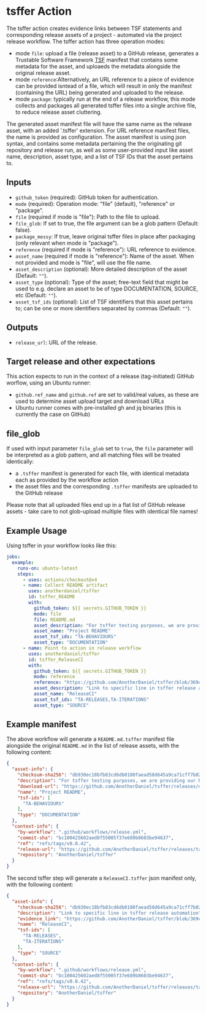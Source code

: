 <!--
 * Copyright (C) 2025 Eclipse Foundation and others. 
 * 
 * This program and the accompanying materials are made available under the
 * terms of the Eclipse Public License v. 2.0 which is available at
 * http://www.eclipse.org/legal/epl-2.0.
 * 
 * SPDX-FileType: DOCUMENTATION
 * SPDX-FileCopyrightText: 2025 Eclipse Foundation
 * SPDX-License-Identifier: EPL-2.0
-->

# tsffer Action

The tsffer action creates evidence links between TSF statements and corresponding release assets of a project - automated via the project release workflow. The tsffer action has three operation modes:

- mode `file`: upload a file (release asset) to a GitHub release, generates a Trustable Software Framework [TSF](https://codethinklabs.gitlab.io/trustable/trustable/) manifest that contains some metadata for the asset, and uploaeds the metadata alongside the original release asset.
- mode `reference`:Alternatively, an URL reference to a piece of evidence can be provided isntead of a file, which will result in only the manifest (containing the URL) being generated and uploaded to the release.
- mode `package`: typically run at the end of a release workflow, this mode collects and packages all generated tsffer files into a single archive file, to reduce release asset cluttering.

The generated asset manifest file will have the same name as the release asset, with an added '.tsffer' extension. For URL reference manifest files, the name is provided as configuration. The asset manifest is using json syntax, and contains some metadata pertaining the the originating git repository and release run, as well as some user-provided input like asset name, description, asset type, and a list of TSF IDs that the asset pertains to.

## Inputs

- `github_token` (required): GitHub token for authentication.
- `mode` (required): Operation mode: "file" (default), "reference" or "package".
- `file` (required if mode is "file"): Path to the file to upload.
- `file_glob`: If set to true, the file argument can be a glob pattern (Default: false).
- `package_messy`: If true, leave original tsffer files in place after packaging (only relevant when mode is "package").
- `reference` (required if mode is "reference"): URL reference to evidence.
- `asset_name` (required if mode is "reference"): Name of the asset. When not provided and mode is "file", will use the file name.
- `asset_description` (optional): More detailed description of the asset (Default: `""`).
- `asset_type` (optional): Type of the asset; free-text field that might be used to e.g. declare an asset to be of type DOCUMENTATION, SOURCE, etc (Default: `""`).
- `asset_tsf_ids` (optional): List of TSF identifiers that this asset pertains to; can be one or more identifiers separated by commas (Default: `""`).

## Outputs

- `release_url`: URL of the release.

## Target release and other expectations

This action expects to run in the context of a release (tag-initiated) GitHub worflow, using an Ubuntu runner:

- `github.ref_name` and `github.ref` are set to valid/real values, as these are used to determine asset upload target and download URLs
- Ubuntu runner comes with pre-installed gh and jq binaries (this is currently the case on GitHub)

## file_glob

If used with input parameter `file_glob` set to `true`, the `file` parameter will be interpreted as a glob pattern, and all matching files will be treated identically:

- a `.tsffer` manifest is generated for each file, with identical metadata each as provided by the workflow action
- the asset files and the corresponding `.tsffer` manifests are uploaded to the GitHub release

Please note that all uploaded files end up in a flat list of GitHub release assets - take care to not glob-upload multiple files with identical file names!

## Example Usage

Using tsffer in your workflow looks like this:

```yaml
jobs:
  example:
    runs-on: ubuntu-latest
    steps:
      - uses: actions/checkout@v4
      - name: Collect README artifact
        uses: anotherdaniel/tsffer
        id: tsffer_README
        with:
          github_token: ${{ secrets.GITHUB_TOKEN }}
          mode: file
          file: README.md
          asset_description: "For tsffer testing purposes, we are providing our README"
          asset_name: "Project README"
          asset_tsf_ids: "TA-BEHAVIOURS"
          asset_type: "DOCUMENTATION"
      - name: Point to action in release workflow
        uses: anotherdaniel/tsffer
        id: tsffer_ReleaseCI
        with:
          github_token: ${{ secrets.GITHUB_TOKEN }}
          mode: reference
          reference: "https://github.com/AnotherDaniel/tsffer/blob/369c487287fb1e2fbe15d580501445c5d2b062ed/.github/workflows/release.yml#L11"
          asset_description: "Link to specific line in tsffer release automation"
          asset_name: "ReleaseCI"
          asset_tsf_ids: "TA-RELEASES,TA-ITERATIONS"
          asset_type: "SOURCE"
```

## Example manifest

The above workflow will generate a `README.md.tsffer` manifest file alongside the original `README.md` in the list of release assets, with the following content:

```json
{
  "asset-info": {
    "checksum-sha256": "db930ec18bfb83cd6db0180faead58d645a9ca71cff7b02e78e1583e3c89c7ec",
    "description": "For tsffer testing purposes, we are providing our README",
    "download-url": "https://github.com/AnotherDaniel/tsffer/releases/download/v0.0.42/README.md",
    "name": "Project README",
    "tsf-ids": [
      "TA-BEHAVIOURS"
    ],
    "type": "DOCUMENTATION"
  },
  "context-info": {
    "by-workflow": ".github/workflows/release.yml",
    "commit-sha": "bc100425602aed8f55005f37e689b8603be94637",
    "ref": "refs/tags/v0.0.42",
    "release-url": "https://github.com/AnotherDaniel/tsffer/releases/tag/v0.0.42",
    "repository": "AnotherDaniel/tsffer"
  }
}
````

The second tsffer step will generate a `ReleaseCI.tsffer` json manifest only, with the following content:

```json
{
  "asset-info": {
    "checksum-sha256": "db930ec18bfb83cd6db0180faead58d645a9ca71cff7b02e78e1583e3c89c7ec",
    "description": "Link to specific line in tsffer release automation",
    "evidence_link": "https://github.com/AnotherDaniel/tsffer/blob/369c487287fb1e2fbe15d580501445c5d2b062ed/.github/workflows/release.yml#L11",
    "name": "ReleaseCI",
    "tsf-ids": [
      "TA-RELEASES",
      "TA-ITERATIONS"
    ],
    "type": "SOURCE"
  },
  "context-info": {
    "by-workflow": ".github/workflows/release.yml",
    "commit-sha": "bc100425602aed8f55005f37e689b8603be94637",
    "ref": "refs/tags/v0.0.42",
    "release-url": "https://github.com/AnotherDaniel/tsffer/releases/tag/v0.0.42",
    "repository": "AnotherDaniel/tsffer"
  }
}
````
